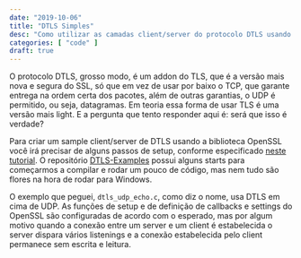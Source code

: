 ```yaml
---
date: "2019-10-06"
title: "DTLS Simples"
desc: "Como utilizar as camadas client/server do protocolo DTLS usando a biblioteca OpenSSL."
categories: [ "code" ]
draft: true
---
```

O protocolo DTLS, grosso modo, é um addon do TLS, que é a versão mais nova e segura do SSL, só que em vez de usar por baixo o TCP, que garante entrega na ordem certa dos pacotes, além de outras garantias, o UDP é permitido, ou seja, datagramas. Em teoria essa forma de usar TLS é uma versão mais light. E a pergunta que tento responder aqui é: será que isso é verdade?

Para criar um sample client/server de DTLS usando a biblioteca OpenSSL você irá precisar de alguns passos de setup, conforme especificado [neste tutorial](https://github.com/nplab/DTLS-Examples/blob/master/DTLS.pdf). O repositório [DTLS-Examples](https://github.com/nplab/DTLS-Examples) possui alguns starts para começarmos a compilar e rodar um pouco de código, mas nem tudo são flores na hora de rodar para Windows.

O exemplo que peguei, `dtls_udp_echo.c`, como diz o nome, usa DTLS em cima de UDP. As funções de setup e de definição de callbacks e settings do OpenSSL são configuradas de acordo com o esperado, mas por algum motivo quando a conexão entre um server e um client é estabelecida o server dispara vários listenings e a conexão estabelecida pelo client permanece sem escrita e leitura.
